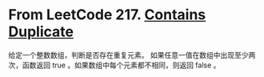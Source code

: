 # From LeetCode 217. [Contains Duplicate](https://leetcode-cn.com/problems/contains-duplicate/)

给定一个整数数组，判断是否存在重复元素。
如果任意一值在数组中出现至少两次，函数返回 true 。如果数组中每个元素都不相同，则返回 false 。
